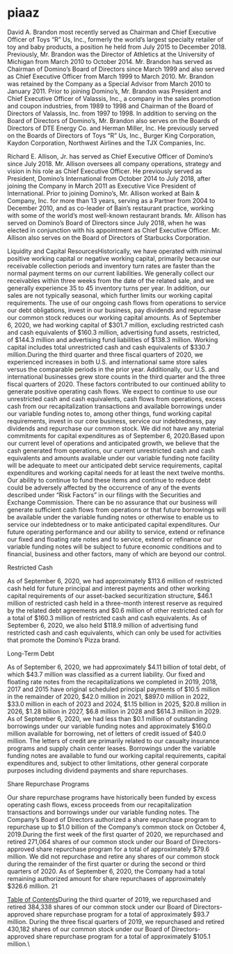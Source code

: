 # piaaz

David A. Brandon most recently served as Chairman and Chief Executive Officer of Toys “R” Us, Inc., formerly the world’s largest specialty retailer of toy and baby products, a position he held from July 2015 to December 2018. Previously, Mr. Brandon was the Director of Athletics at the University of Michigan from March 2010 to October 2014. Mr. Brandon has served as Chairman of Domino’s Board of Directors since March 1999 and also served as Chief Executive Officer from March 1999 to March 2010. Mr. Brandon was retained by the Company as a Special Advisor from March 2010 to January 2011. Prior to joining Domino’s, Mr. Brandon was President and Chief Executive Officer of Valassis, Inc., a company in the sales promotion and coupon industries, from 1989 to 1998 and Chairman of the Board of Directors of Valassis, Inc. from 1997 to 1998. In addition to serving on the Board of Directors of Domino’s, Mr. Brandon also serves on the Boards of Directors of DTE Energy Co. and Herman Miller, Inc. He previously served on the Boards of Directors of Toys “R” Us, Inc., Burger King Corporation, Kaydon Corporation, Northwest Airlines and the TJX Companies, Inc.&#x20;





Richard E. Allison, Jr. has served as Chief Executive Officer of Domino’s since July 2018. Mr. Allison oversees all company operations, strategy and vision in his role as Chief Executive Officer. He previously served as President, Domino’s International from October 2014 to July 2018, after joining the Company in March 2011 as Executive Vice President of International. Prior to joining Domino’s, Mr. Allison worked at Bain & Company, Inc. for more than 13 years, serving as a Partner from 2004 to December 2010, and as co-leader of Bain’s restaurant practice, working with some of the world’s most well-known restaurant brands. Mr. Allison has served on Domino’s Board of Directors since July 2018, when he was elected in conjunction with his appointment as Chief Executive Officer. Mr. Allison also serves on the Board of Directors of Starbucks Corporation.



Liquidity and Capital ResourcesHistorically, we have operated with minimal positive working capital or negative working capital, primarily because our receivable collection periods and inventory turn rates are faster than the normal payment terms on our current liabilities. We generally collect our receivables within three weeks from the date of the related sale, and we generally experience 35 to 45 inventory turns per year. In addition, our sales are not typically seasonal, which further limits our working capital requirements. The use of our ongoing cash flows from operations to service our debt obligations, invest in our business, pay dividends and repurchase our common stock reduces our working capital amounts. As of September 6, 2020, we had working capital of $301.7 million, excluding restricted cash and cash equivalents of $160.3 million, advertising fund assets, restricted, of $144.3 million and advertising fund liabilities of $138.3 million. Working capital includes total unrestricted cash and cash equivalents of $330.7 million.During the third quarter and three fiscal quarters of 2020, we experienced increases in both U.S. and international same store sales versus the comparable periods in the prior year. Additionally, our U.S. and international businesses grew store counts in the third quarter and the three fiscal quarters of 2020. These factors contributed to our continued ability to generate positive operating cash flows. We expect to continue to use our unrestricted cash and cash equivalents, cash flows from operations, excess cash from our recapitalization transactions and available borrowings under our variable funding notes to, among other things, fund working capital requirements, invest in our core business, service our indebtedness, pay dividends and repurchase our common stock. We did not have any material commitments for capital expenditures as of September 6, 2020.Based upon our current level of operations and anticipated growth, we believe that the cash generated from operations, our current unrestricted cash and cash equivalents and amounts available under our variable funding note facility will be adequate to meet our anticipated debt service requirements, capital expenditures and working capital needs for at least the next twelve months. Our ability to continue to fund these items and continue to reduce debt could be adversely affected by the occurrence of any of the events described under “Risk Factors” in our filings with the Securities and Exchange Commission. There can be no assurance that our business will generate sufficient cash flows from operations or that future borrowings will be available under the variable funding notes or otherwise to enable us to service our indebtedness or to make anticipated capital expenditures. Our future operating performance and our ability to service, extend or refinance our fixed and floating rate notes and to service, extend or refinance our variable funding notes will be subject to future economic conditions and to financial, business and other factors, many of which are beyond our control.

Restricted Cash

As of September 6, 2020, we had approximately $113.6 million of restricted cash held for future principal and interest payments and other working capital requirements of our asset-backed securitization structure, $46.1 million of restricted cash held in a three-month interest reserve as required by the related debt agreements and $0.6 million of other restricted cash for a total of $160.3 million of restricted cash and cash equivalents. As of September 6, 2020, we also held $118.9 million of advertising fund restricted cash and cash equivalents, which can only be used for activities that promote the Domino’s Pizza brand.

Long-Term Debt

As of September 6, 2020, we had approximately $4.11 billion of total debt, of which $43.7 million was classified as a current liability. Our fixed and floating rate notes from the recapitalizations we completed in 2019, 2018, 2017 and 2015 have original scheduled principal payments of $10.5 million in the remainder of 2020, $42.0 million in 2021, $897.0 million in 2022, $33.0 million in each of 2023 and 2024, $1.15 billion in 2025, $20.8 million in 2026, $1.28 billion in 2027, $6.8 million in 2028 and $614.3 million in 2029. As of September 6, 2020, we had less than $0.1 million of outstanding borrowings under our variable funding notes and approximately $160.0 million available for borrowing, net of letters of credit issued of $40.0 million. The letters of credit are primarily related to our casualty insurance programs and supply chain center leases. Borrowings under the variable funding notes are available to fund our working capital requirements, capital expenditures and, subject to other limitations, other general corporate purposes including dividend payments and share repurchases.



Share Repurchase Programs

Our share repurchase programs have historically been funded by excess operating cash flows, excess proceeds from our recapitalization transactions and borrowings under our variable funding notes. The Company’s Board of Directors authorized a share repurchase program to repurchase up to $1.0 billion of the Company’s common stock on October 4, 2019.During the first week of the first quarter of 2020, we repurchased and retired 271,064 shares of our common stock under our Board of Directors-approved share repurchase program for a total of approximately $79.6 million. We did not repurchase and retire any shares of our common stock during the remainder of the first quarter or during the second or third quarters of 2020. As of September 6, 2020, the Company had a total remaining authorized amount for share repurchases of approximately $326.6 million. 21

[Table of Contents](https://www.sec.gov/ix?doc=/Archives/edgar/data/1286681/000119312520265920/d935823d10q.htm#toc)During the third quarter of 2019, we repurchased and retired 384,338 shares of our common stock under our Board of Directors-approved share repurchase program for a total of approximately $93.7 million. During the three fiscal quarters of 2019, we repurchased and retired 430,182 shares of our common stock under our Board of Directors-approved share repurchase program for a total of approximately $105.1 million.\
